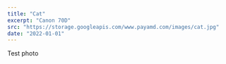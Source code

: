 ```yaml
---
title: "Cat"
excerpt: "Canon 70D"
src: "https://storage.googleapis.com/www.payamd.com/images/cat.jpg"
date: "2022-01-01"
---
```


Test photo